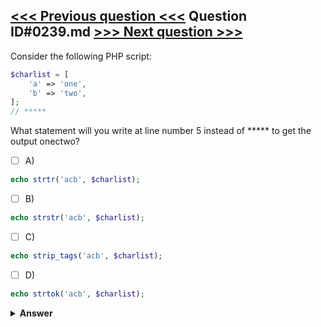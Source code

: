 [<<< Previous question <<<](0238.md)   Question ID#0239.md   [>>> Next question >>>](0240.md)
---

Consider the following PHP script:

```php
$charlist = [
    'a' => 'one', 
    'b' => 'two', 
]; 
// *****
```
What statement will you write at line number 5 instead of ***** to get the output onectwo?

- [ ] A)
```php
echo strtr('acb', $charlist);
```

- [ ] B)
```php
echo strstr('acb', $charlist);
```

- [ ] C)
```php
echo strip_tags('acb', $charlist);
```

- [ ] D)
```php
echo strtok('acb', $charlist);
```


<details><summary><b>Answer</b></summary>
<p>
  Answer: <strong>A</strong>
</p>
</details>
